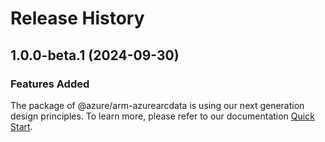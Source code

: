 # Release History
    
## 1.0.0-beta.1 (2024-09-30)

### Features Added

The package of @azure/arm-azurearcdata is using our next generation design principles. To learn more, please refer to our documentation [Quick Start](https://aka.ms/azsdk/js/mgmt/quickstart).
